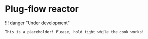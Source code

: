 # Plug-flow reactor

!!! danger "Under development"

    This is a placeholder! Please, hold tight while the cook works!

